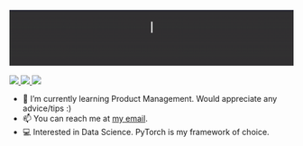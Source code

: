 ![Hey, I'm Rahul](https://github.com/phenomenon98/phenomenon98/blob/master/githubgif.gif)


<p align='left'>
  <a href="https://www.linkedin.com/in/rahulmenon98/">
    <img src="https://img.shields.io/badge/linkedin-%230077B5.svg?&style=for-the-badge&logo=linkedin&logoColor=white" />
  </a>
  
  <a href="https://medium.com/@rmenon1998">
    <img src="https://img.shields.io/badge/medium-%2312100E.svg?&style=for-the-badge&logo=medium&logoColor=white" />    
  </a>

  <a href="https://twitter.com/IIphenomenonIl">
    <img src="https://img.shields.io/badge/twitter-%231DA1F2.svg?&style=for-the-badge&logo=twitter&logoColor=white" />        
  </a>
  
</p>

  - 🌱 I’m currently learning Product Management. Would appreciate any advice/tips :)
  - 📫 You can reach me at <a href='mailto:writetorahulmenon@gmail.com'>my email</a>.
  - 💻 Interested in Data Science. PyTorch is my framework of choice.





<!--
**phenomenon98/phenomenon98** is a ✨ _special_ ✨ repository because its `README.md` (this file) appears on your GitHub profile.

Here are some ideas to get you started:

- 🔭 I’m currently working on ...
- 🌱 I’m currently learning ...
- 👯 I’m looking to collaborate on ...
- 🤔 I’m looking for help with ...
- 💬 Ask me about ...
- 📫 How to reach me: ...
- 😄 Pronouns: ...
- ⚡ Fun fact: ...
-->

